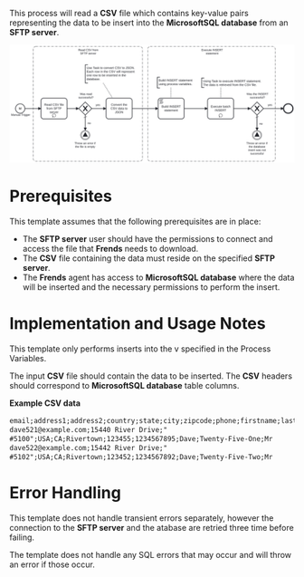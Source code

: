 This process will read a **CSV** file which contains key-value pairs representing the data to be insert into the **MicrosoftSQL database** from an **SFTP server**. 

![Template](assets/CSV_file_to_MS_SQL_Database_insert.svg)

# Prerequisites

This template assumes that the following prerequisites are in place:

- The **SFTP server** user should have the permissions to connect and access 
  the file that **Frends** needs to download.
- The **CSV** file containing the data must reside on the specified **SFTP server**.
- The **Frends** agent has access to **MicrosoftSQL database** where the data will be inserted and the necessary permissions to perform the insert.

# Implementation and Usage Notes

This template only performs inserts into the v specified in the Process Variables.

The input **CSV** file should contain the data to be inserted. The **CSV** headers should correspond to **MicrosoftSQL database** table columns.

**Example CSV data**

```
email;address1;address2;country;state;city;zipcode;phone;firstname;lastname;title
dave521@example.com;15440 River Drive;" #5100";USA;CA;Rivertown;123455;1234567895;Dave;Twenty-Five-One;Mr
dave522@example.com;15442 River Drive;" #5102";USA;CA;Rivertown;123452;1234567892;Dave;Twenty-Five-Two;Mr
```


# Error Handling

This template does not handle transient errors separately, however the connection
to the **SFTP server** and the atabase are retried three time before failing.

The template does not handle any SQL errors that may occur and will throw an error if those occur.
